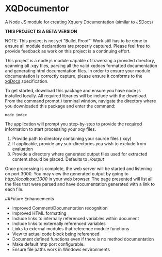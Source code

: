 # XQDocumentor
A Node JS module for creating Xquery Documentation (similar to JSDocs)

<c>**THIS PROJECT IS A BETA VERSION**</c>

NOTE: This project is not yet "Bullet Proof". Work still has to be done to ensure all module declarations are properly captured. Please feel free to provide feedback as work on this project is a continuing effort.

This project is a node js module capable of traversing a provided directory, scanning all .xqy files, parsing all the valid xqdocs formatted documentation and generating html documentation files. In order to ensure your module documentation is correctly capture, please ensure it conforms to the [xqDocs](http://xqdoc.org/index.html) specification.

To get started, download this package and ensure you have node js installed locally. All required libraries will be include with the download. From the command prompt / terminal window, navigate the directory where you downloaded this package and enter the command:
```
node index
```

The application will prompt you step-by-step to provide the required information to start processing your xqy files.
  1. Provide path to directory containing your source files (.xqy)
  2. If applicable, provide any sub-directories you wish to exclude from evaluation
  3. Provide a directory where generated output files used for extracted content should be placed. Defaults to *./output*

Once processing is complete, the web server will be started and listening on port 3000. You may view the generated output by going to *http://localhost:3000* in your web browser. The page presented will list all the files that were parsed and have documentation generated with a link to each file.

##Future Enhancements
* Improved Comment/Documentation recognition
* Improved HTML formatting
* Include links to internally referenced variables within document
* Include links to externally referenced variables
* Links to external modules that reference module functions
* View to actual code block being referenced
* Document defined functions even if there is no method documentation
* Make default http port configurable.
* Ensure file paths work in Windows environments
